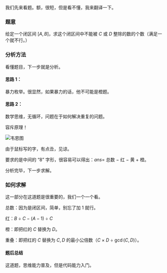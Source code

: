 我们先来看题。额，很短，但是看不懂，我来翻译一下。
### 题意
给定一个闭区间 $[A,B]$，求这个闭区间中不能被 $C$ 或 $D$ 整除的数的个数（满足一个就不行。）

### 分析方法
看懂题目，下一步就是分析。

#### 思路 1：

暴力枚举。很显然，如果暴力的话，他不可能是橙题。

#### 思路 2：

数学思维，无循环，问题在于如何解决重复的问题。

容斥原理！

![韦恩图](https://cdn.luogu.com.cn/upload/image_hosting/sv360odo.png?x-oss-process=image/resize,m_lfit,h_170,w_225)

由于鼠标写的字，有点丑，见谅。

要求的是中间的 “8” 字形，很容易可以得出：$ans=$ 总数 $-$ 红 $-$ 黄 $+$ 橙。

分析完毕，下一步求解。

### 如何求解

这一部分在这道题是很重要的，我们一个一个看。

总数：因为是闭区间，简单，别忘了加 $1$ 就行。

红：$B$ $\div$ $C-(A-1)$ $\div$ $C$

橙：即把红的 $C$ 替换为 $D$。

重叠：即把红的 $C$ 替换为 $C,D$ 的最小公倍数（$C$ $\times$ $D$ $\div$ $\gcd(C,D)$）。
#### 题后总结

这道题，思维能力普及，但是代码能力入门。